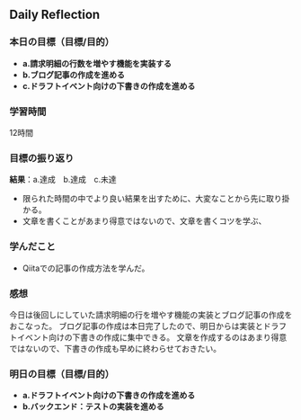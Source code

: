## Daily Reflection

### 本日の目標（目標/目的）
- **a.請求明細の行数を増やす機能を実装する**  
- **b.ブログ記事の作成を進める**  
- **c.ドラフトイベント向けの下書きの作成を進める**  

### 学習時間
12時間

### 目標の振り返り
**結果**：a.達成　b.達成　c.未達

- 限られた時間の中でより良い結果を出すために、大変なことから先に取り掛かる。
- 文章を書くことがあまり得意ではないので、文章を書くコツを学ぶ、

### 学んだこと
- Qiitaでの記事の作成方法を学んだ。

### 感想
今日は後回しにしていた請求明細の行を増やす機能の実装とブログ記事の作成をおこなった。 
ブログ記事の作成は本日完了したので、明日からは実装とドラフトイベント向けの下書きの作成に集中できる。 
文章を作成するのはあまり得意ではないので、下書きの作成も早めに終わらせておきたい。 

### 明日の目標（目標/目的）
- **a.ドラフトイベント向けの下書きの作成を進める**  
- **b.バックエンド：テストの実装を進める**  
